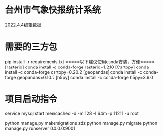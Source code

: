 # 台州市气象快报统计系统
2022.4.4编辑数据

# 需要的三方包
pip install -r requirements.txt
=====以下建议使用conda安装，方便=====
[rasterio]
conda install -c conda-forge rasterio=1.2.10
[Cartopy]
conda install -c conda-forge cartopy=0.20.2
[geopandas]
conda install -c conda-forge geopandas=0.10.2
[h5py]
conda install -c conda-forge h5py=3.6.0

# 项目启动指令
service mysql start 
memcached -d -m 128 -I 64m  -p 11211 -u root

python manage.py makemigrations zdz
python manage.py migrate
python manage.py runserver 0.0.0.0:9001